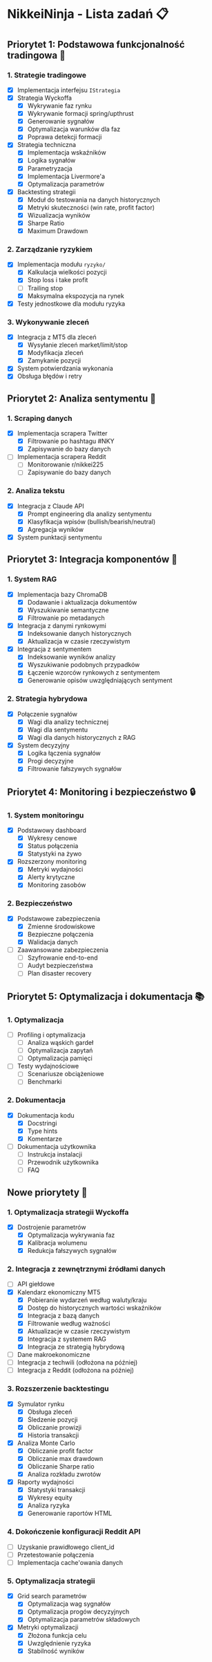 # NikkeiNinja - Lista zadań 📋

## Priorytet 1: Podstawowa funkcjonalność tradingowa 🚀

### 1. Strategie tradingowe
- [x] Implementacja interfejsu `IStrategia`
- [x] Strategia Wyckoffa
  - [x] Wykrywanie faz rynku
  - [x] Wykrywanie formacji spring/upthrust
  - [x] Generowanie sygnałów
  - [x] Optymalizacja warunków dla faz
  - [x] Poprawa detekcji formacji
- [x] Strategia techniczna
  - [x] Implementacja wskaźników
  - [x] Logika sygnałów
  - [x] Parametryzacja
  - [x] Implementacja Livermore'a
  - [x] Optymalizacja parametrów
- [x] Backtesting strategii
  - [x] Moduł do testowania na danych historycznych
  - [x] Metryki skuteczności (win rate, profit factor)
  - [x] Wizualizacja wyników
  - [x] Sharpe Ratio
  - [x] Maximum Drawdown

### 2. Zarządzanie ryzykiem
- [x] Implementacja modułu `ryzyko/`
  - [x] Kalkulacja wielkości pozycji
  - [x] Stop loss i take profit
  - [ ] Trailing stop
  - [x] Maksymalna ekspozycja na rynek
- [x] Testy jednostkowe dla modułu ryzyka

### 3. Wykonywanie zleceń
- [x] Integracja z MT5 dla zleceń
  - [x] Wysyłanie zleceń market/limit/stop
  - [x] Modyfikacja zleceń
  - [x] Zamykanie pozycji
- [x] System potwierdzania wykonania
- [x] Obsługa błędów i retry

## Priorytet 2: Analiza sentymentu 🤖

### 1. Scraping danych
- [x] Implementacja scrapera Twitter
  - [x] Filtrowanie po hashtagu #NKY
  - [x] Zapisywanie do bazy danych
- [ ] Implementacja scrapera Reddit
  - [ ] Monitorowanie r/nikkei225
  - [ ] Zapisywanie do bazy danych

### 2. Analiza tekstu
- [x] Integracja z Claude API
  - [x] Prompt engineering dla analizy sentymentu
  - [x] Klasyfikacja wpisów (bullish/bearish/neutral)
  - [x] Agregacja wyników
- [x] System punktacji sentymentu

## Priorytet 3: Integracja komponentów 🔄

### 1. System RAG
- [x] Implementacja bazy ChromaDB
  - [x] Dodawanie i aktualizacja dokumentów
  - [x] Wyszukiwanie semantyczne
  - [x] Filtrowanie po metadanych
- [x] Integracja z danymi rynkowymi
  - [x] Indeksowanie danych historycznych
  - [x] Aktualizacja w czasie rzeczywistym
- [x] Integracja z sentymentem
  - [x] Indeksowanie wyników analizy
  - [x] Wyszukiwanie podobnych przypadków
  - [x] Łączenie wzorców rynkowych z sentymentem
  - [x] Generowanie opisów uwzględniających sentyment

### 2. Strategia hybrydowa
- [x] Połączenie sygnałów
  - [x] Wagi dla analizy technicznej
  - [x] Wagi dla sentymentu
  - [x] Wagi dla danych historycznych z RAG
- [x] System decyzyjny
  - [x] Logika łączenia sygnałów
  - [x] Progi decyzyjne
  - [x] Filtrowanie fałszywych sygnałów

## Priorytet 4: Monitoring i bezpieczeństwo 🔒

### 1. System monitoringu
- [x] Podstawowy dashboard
  - [x] Wykresy cenowe
  - [x] Status połączenia
  - [x] Statystyki na żywo
- [x] Rozszerzony monitoring
  - [x] Metryki wydajności
  - [x] Alerty krytyczne
  - [x] Monitoring zasobów

### 2. Bezpieczeństwo
- [x] Podstawowe zabezpieczenia
  - [x] Zmienne środowiskowe
  - [x] Bezpieczne połączenia
  - [x] Walidacja danych
- [ ] Zaawansowane zabezpieczenia
  - [ ] Szyfrowanie end-to-end
  - [ ] Audyt bezpieczeństwa
  - [ ] Plan disaster recovery

## Priorytet 5: Optymalizacja i dokumentacja 📚

### 1. Optymalizacja
- [ ] Profiling i optymalizacja
  - [ ] Analiza wąskich gardeł
  - [ ] Optymalizacja zapytań
  - [ ] Optymalizacja pamięci
- [ ] Testy wydajnościowe
  - [ ] Scenariusze obciążeniowe
  - [ ] Benchmarki

### 2. Dokumentacja
- [x] Dokumentacja kodu
  - [x] Docstringi
  - [x] Type hints
  - [x] Komentarze
- [ ] Dokumentacja użytkownika
  - [ ] Instrukcja instalacji
  - [ ] Przewodnik użytkownika
  - [ ] FAQ

## Nowe priorytety 🎯

### 1. Optymalizacja strategii Wyckoffa
- [x] Dostrojenie parametrów
  - [x] Optymalizacja wykrywania faz
  - [x] Kalibracja wolumenu
  - [x] Redukcja fałszywych sygnałów

### 2. Integracja z zewnętrznymi źródłami danych
- [ ] API giełdowe
- [x] Kalendarz ekonomiczny MT5
  - [x] Pobieranie wydarzeń według waluty/kraju
  - [x] Dostęp do historycznych wartości wskaźników
  - [x] Integracja z bazą danych
  - [x] Filtrowanie według ważności
  - [x] Aktualizacje w czasie rzeczywistym
  - [x] Integracja z systemem RAG
  - [x] Integracja ze strategią hybrydową
- [ ] Dane makroekonomiczne
- [ ] Integracja z techwili (odłożona na później)
- [ ] Integracja z Reddit (odłożona na później)

### 3. Rozszerzenie backtestingu
- [x] Symulator rynku
  - [x] Obsługa zleceń
  - [x] Śledzenie pozycji
  - [x] Obliczanie prowizji
  - [x] Historia transakcji
- [x] Analiza Monte Carlo
  - [x] Obliczanie profit factor
  - [x] Obliczanie max drawdown
  - [x] Obliczanie Sharpe ratio
  - [x] Analiza rozkładu zwrotów
- [x] Raporty wydajności
  - [x] Statystyki transakcji
  - [x] Wykresy equity
  - [x] Analiza ryzyka
  - [x] Generowanie raportów HTML

### 4. Dokończenie konfiguracji Reddit API
- [ ] Uzyskanie prawidłowego client_id
- [ ] Przetestowanie połączenia
- [ ] Implementacja cache'owania danych

### 5. Optymalizacja strategii
- [x] Grid search parametrów
  - [x] Optymalizacja wag sygnałów
  - [x] Optymalizacja progów decyzyjnych
  - [x] Optymalizacja parametrów składowych
- [x] Metryki optymalizacji
  - [x] Złożona funkcja celu
  - [x] Uwzględnienie ryzyka
  - [x] Stabilność wyników 